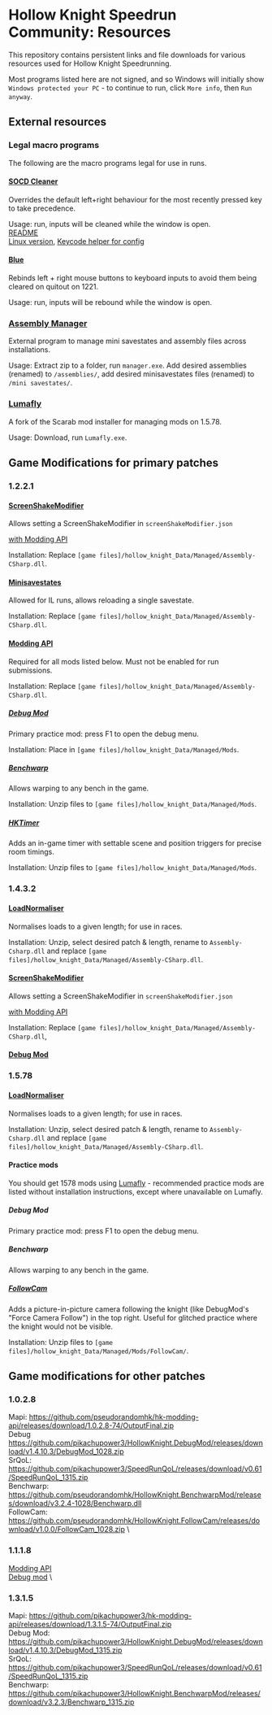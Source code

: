 # Hollow Knight Speedrun Community: Resources

This repository contains persistent links and file downloads for various resources used for Hollow Knight Speedrunning.

Most programs listed here are not signed, and so Windows will initially show `Windows protected your PC` - to continue to run, click `More info`, then `Run anyway`.

## External resources

### Legal macro programs
The following are the macro programs legal for use in runs.

#### [SOCD Cleaner](https://github.com/valignatev/socd/releases/latest)
Overrides the default left+right behaviour for the most recently pressed key to take precedence.

Usage: run, inputs will be cleaned while the window is open.\
[README](https://github.com/valignatev/socd)\
[Linux version](https://github.com/it0946/socd), [Keycode helper for config](/SocdMaker/socdmaker.exe)

#### [Blue](/Blue/blue.exe)
Rebinds left + right mouse buttons to keyboard inputs to avoid them being cleared on quitout on 1221.

Usage: run, inputs will be rebound while the window is open.

### [Assembly Manager](/AssemblyManager/Assembly_Manager.zip)
External program to manage mini savestates and assembly files across installations. 

Usage: Extract zip to a folder, run `manager.exe`. Add desired assemblies (renamed) to `/assemblies/`, add desired minisavestates files (renamed) to `/mini savestates/`.

### [Lumafly](https://themulhima.github.io/Lumafly/)
A fork of the Scarab mod installer for managing mods on 1.5.78.

Usage: Download, run `Lumafly.exe`.

## Game Modifications for primary patches

### 1.2.2.1

#### [ScreenShakeModifier](/ScreenShakeModifier/1221/Assembly-CSharp.dll)
Allows setting a ScreenShakeModifier in `screenShakeModifier.json`

[with Modding API](/ScreenShakeModifier/1221-API/Assembly-CSharp.dll)

Installation: Replace `[game files]/hollow_knight_Data/Managed/Assembly-CSharp.dll`.

#### [Minisavestates](https://github.com/Yurihaia/MiniSavestates/releases/download/1.2/Assembly-CSharp.dll)
Allowed for IL runs, allows reloading a single savestate. 

Installation: Replace `[game files]/hollow_knight_Data/Managed/Assembly-CSharp.dll`.

#### [Modding API](/Mods/1221/Modding%20API/Assembly-CSharp.dll)
Required for all mods listed below. Must not be enabled for run submissions.

Installation: Replace `[game files]/hollow_knight_Data/Managed/Assembly-CSharp.dll`.

##### [Debug Mod](https://github.com/SkeppysFlipFlops/DebugMod-1/releases/download/1.5.8/DebugMod.dll)
Primary practice mod: press F1 to open the debug menu.

Installation: Place in `[game files]/hollow_knight_Data/Managed/Mods`.

##### [Benchwarp](/Mods/1221/Benchwarp.zip)
Allows warping to any bench in the game.

Installation: Unzip files to `[game files]/hollow_knight_Data/Managed/Mods`.

##### [HKTimer](https://github.com/Schyvun/HollowKnight-Timer/releases/download/v0.1.1/Managed.zip)
Adds an in-game timer with settable scene and position triggers for precise room timings.

Installation: Unzip files to `[game files]/hollow_knight_Data/Managed/Mods`.

### 1.4.3.2

#### [LoadNormaliser](https://github.com/Schyvun/HKCP_LoadNormaliser/releases/download/1.1/1432.1578.1.2.3.5.LoadNormaliser.UI.zip)
Normalises loads to a given length; for use in races.

Installation: Unzip, select desired patch & length, rename to `Assembly-Csharp.dll` and replace `[game files]/hollow_knight_Data/Managed/Assembly-CSharp.dll`.

#### [ScreenShakeModifier](/ScreenShakeModifier/1432/Assembly-CSharp.dll)
Allows setting a ScreenShakeModifier in `screenShakeModifier.json`

[with Modding API](/ScreenShakeModifier/1432-API/Assembly-CSharp.dll)

Installation: Replace `[game files]/hollow_knight_Data/Managed/Assembly-CSharp.dll`,

#### [Debug Mod](https://github.com/TheMulhima/HollowKnight.DebugMod/releases/download/v1.4.10.1/DebugMod-1.4.zip)


### 1.5.78

#### [LoadNormaliser](https://github.com/Schyvun/HKCP_LoadNormaliser/releases/download/1.1/1432.1578.1.2.3.5.LoadNormaliser.UI.zip)
Normalises loads to a given length; for use in races.

Installation: Unzip, select desired patch & length, rename to `Assembly-Csharp.dll` and replace `[game files]/hollow_knight_Data/Managed/Assembly-CSharp.dll`.

#### Practice mods

You should get 1578 mods using [Lumafly](https://themulhima.github.io/Lumafly/) - recommended practice mods are listed without installation instructions, except where unavailable on Lumafly.

##### Debug Mod
Primary practice mod: press F1 to open the debug menu.

##### Benchwarp
Allows warping to any bench in the game.

##### [FollowCam](https://github.com/pseudorandomhk/HollowKnight.FollowCam/releases/download/v1.0.0/FollowCam.zip)
Adds a picture-in-picture camera following the knight (like DebugMod's "Force Camera Follow") in the top right. Useful for glitched practice where the knight would not be visible.

Installation: Unzip files to `[game files]/hollow_knight_Data/Managed/Mods/FollowCam/`.

## Game modifications for other patches

### 1.0.2.8
Mapi: https://github.com/pseudorandomhk/hk-modding-api/releases/download/1.0.2.8-74/OutputFinal.zip \
Debug https://github.com/pikachupower3/HollowKnight.DebugMod/releases/download/v1.4.10.3/DebugMod_1028.zip \
SrQoL: https://github.com/pikachupower3/SpeedRunQoL/releases/download/v0.61/SpeedRunQoL_1315.zip \
Benchwarp: https://github.com/pseudorandomhk/HollowKnight.BenchwarpMod/releases/download/v3.2.4-1028/Benchwarp.dll \
FollowCam: https://github.com/pseudorandomhk/HollowKnight.FollowCam/releases/download/v1.0.0/FollowCam_1028.zip \

### 1.1.1.8
[Modding API](/Mods/1118/Modding%20API/Assembly-CSharp.dll) \
[Debug mod](/Mods/1118/DebugMod.dll) \

### 1.3.1.5
Mapi: https://github.com/pikachupower3/hk-modding-api/releases/download/1.3.1.5-74/OutputFinal.zip \
Debug Mod: https://github.com/pikachupower3/HollowKnight.DebugMod/releases/download/v1.4.10.3/DebugMod_1315.zip \
SrQoL: https://github.com/pikachupower3/SpeedRunQoL/releases/download/v0.61/SpeedRunQoL_1315.zip \
Benchwarp: https://github.com/pikachupower3/HollowKnight.BenchwarpMod/releases/download/v3.2.3/Benchwarp_1315.zip
